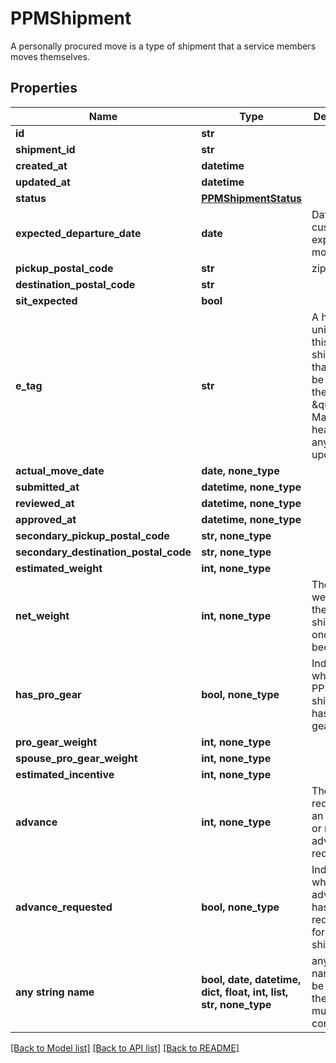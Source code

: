 # PPMShipment

A personally procured move is a type of shipment that a service members moves themselves.

## Properties
Name | Type | Description | Notes
------------ | ------------- | ------------- | -------------
**id** | **str** |  | [readonly] 
**shipment_id** | **str** |  | [readonly] 
**created_at** | **datetime** |  | [readonly] 
**updated_at** | **datetime** |  | [readonly] 
**status** | [**PPMShipmentStatus**](PPMShipmentStatus.md) |  | 
**expected_departure_date** | **date** | Date the customer expects to move.  | 
**pickup_postal_code** | **str** | zip code | 
**destination_postal_code** | **str** |  | 
**sit_expected** | **bool** |  | 
**e_tag** | **str** | A hash unique to this shipment that should be used as the \&quot;If-Match\&quot; header for any updates. | [readonly] 
**actual_move_date** | **date, none_type** |  | [optional] 
**submitted_at** | **datetime, none_type** |  | [optional] 
**reviewed_at** | **datetime, none_type** |  | [optional] 
**approved_at** | **datetime, none_type** |  | [optional] 
**secondary_pickup_postal_code** | **str, none_type** |  | [optional] 
**secondary_destination_postal_code** | **str, none_type** |  | [optional] 
**estimated_weight** | **int, none_type** |  | [optional] 
**net_weight** | **int, none_type** | The net weight of the shipment once it has been weight  | [optional] 
**has_pro_gear** | **bool, none_type** | Indicates whether PPM shipment has pro gear.  | [optional] 
**pro_gear_weight** | **int, none_type** |  | [optional] 
**spouse_pro_gear_weight** | **int, none_type** |  | [optional] 
**estimated_incentive** | **int, none_type** |  | [optional] 
**advance** | **int, none_type** | The amount request for an advance, or null if no advance is requested  | [optional] 
**advance_requested** | **bool, none_type** | Indicates whether an advance has been requested for the PPM shipment.  | [optional] 
**any string name** | **bool, date, datetime, dict, float, int, list, str, none_type** | any string name can be used but the value must be the correct type | [optional]

[[Back to Model list]](../README.md#documentation-for-models) [[Back to API list]](../README.md#documentation-for-api-endpoints) [[Back to README]](../README.md)


